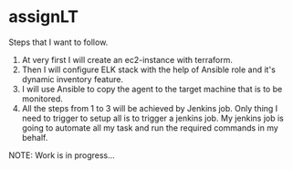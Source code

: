 # assignLT

Steps that I want to follow.
1. At very first I will create an ec2-instance with terraform.
2. Then I will configure ELK stack with the help of Ansible role and it's dynamic inventory feature.
3. I will use Ansible to copy the agent to the target machine that is to be monitored.
4. All the steps from 1 to 3 will be achieved by Jenkins job. Only thing I need to trigger to setup all is to trigger a jenkins job.
   My jenkins job is going to automate all my task and run the required commands in my behalf.


NOTE: Work is in progress...
